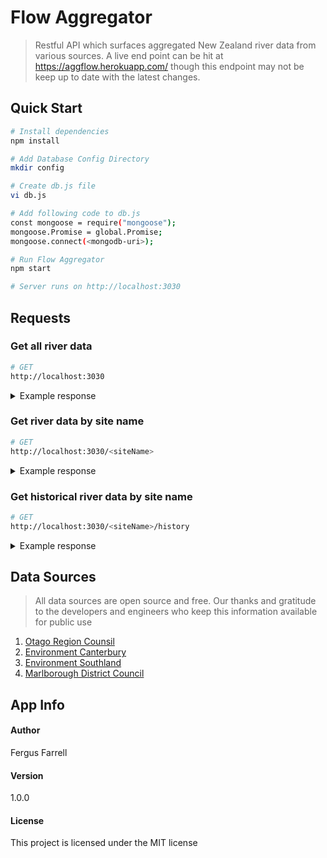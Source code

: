 # Flow Aggregator

> Restful API which surfaces aggregated New Zealand river data from various sources.
> A live end point can be hit at https://aggflow.herokuapp.com/ though this endpoint may not be keep up to date with the latest changes.

## Quick Start

```bash
# Install dependencies
npm install

# Add Database Config Directory
mkdir config

# Create db.js file
vi db.js

# Add following code to db.js
const mongoose = require("mongoose");
mongoose.Promise = global.Promise;
mongoose.connect(<mongodb-uri>);

# Run Flow Aggregator
npm start

# Server runs on http://localhost:3030
```

## Requests

### Get all river data

```bash
# GET
http://localhost:3030
```

<details><summary>Example response</summary>
<p>

```json
// GET
// http://localhost:3030
{
    "metaData":{
        "dataLength":301,
        "lastUpdated":"2018-06-02T02:08:56.440Z"
    },
    "data": [
        {
            "siteName":"Waiau Toa/Clarence Jollies (NIWA)",
            "region":"Canterbury (North)",
            "currentFlow":"12.585",
            "currentLevel":"0.293",
            "lastUpdated":"02/06/2018 1:00am",
            "coordinates": {
                "lat":"-42.45731",
                "lng":"172.906357"
            }
        },
        {
            "siteName":"Waiau Toa/Clarence at Clarence Valley Rd Br",
            "region":"Canterbury (North)",
            "currentLevel":"0.626",
            "lastUpdated":"02/06/2018 1:00am",
            "coordinates": {
                "lat":"-42.1106262",
                "lng":"173.841934"
            }
        },
        ...,
        ...
    ]
}
```

</p>
</details>

### Get river data by site name

```bash
# GET
http://localhost:3030/<siteName>
```

<details><summary>Example response</summary>
<p>

```json
// GET
// http://localhost:3030/Taieri%20at%20Outram
{
    "metaData": { "lastUpdate": "2018-06-02T03:17:13.032Z" },
    "data": {
        "siteName": "Taieri at Outram",
        "region": "Otago",
        "currentFlow": "25.346",
        "currentLevel": "34.6",
        "lastUpdate": "02/06/2018 2:15pm",
        "coordinates": {
            "lat": "-45.849812",
            "lng": "170.242773"
        }
    }
}
```

</p>
</details>

### Get historical river data by site name

```bash
# GET
http://localhost:3030/<siteName>/history
```

<details><summary>Example response</summary>
<p>

```json
// GET
// http://localhost:3030/Taieri%20at%20Outram/history
{
    "metData":{
        "siteName":"Taieri at Outram",
        "lastUpdated":"03/06/2018 10:00am"
    },
    "data":[
        {
            "time":"03/06/2018 10:00am",
            "flow":"25.134",
            "level": "34.6"
        },
        {
            "time":"03/06/2018 10:30am",
            "flow":"24.572",
            "level": "33.8"
        },
        ...,
        ...
    ]
}
```

</p>
</details>

## Data Sources

> All data sources are open source and free. Our thanks and gratitude to the developers and engineers who keep this information available for public use

1.  [Otago Region Counsil](http://water.orc.govt.nz/WaterInfo/Default.aspx)
2.  [Environment Canterbury](https://www.ecan.govt.nz/data/riverflow/)
3.  [Environment Southland](http://envdata.es.govt.nz/)
4.  [Marlborough District Council](http://data.marlborough.govt.nz/floodwatch/)

## App Info

#### Author

Fergus Farrell

#### Version

1.0.0

#### License

This project is licensed under the MIT license
